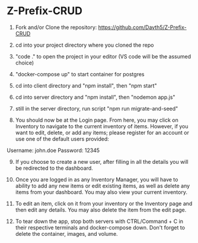 # Z-Prefix-CRUD

1. Fork and/or Clone the repository: https://github.com/Davth5/Z-Prefix-CRUD

2. cd into your project directory where you cloned the repo

3. "code ." to open the project in your editor (VS code will be the assumed choice)

4. "docker-compose up" to start container for postgres

5. cd into client directory and "npm install", then "npm start"

6. cd into server directory and "npm install", then "nodemon app.js"

7. still in the server directory, run script "npm run migrate-and-seed"

8. You should now be at the Login page. From here, you may click on Inventory to navigate to the current inventory of items. However, if you want to edit, delete, or add any items; please register for an account or use one of the default users provided:

Username: john.doe
Password: 12345

9. If you choose to create a new user, after filling in all the details you will be redirected to the dashboard.

9. Once you are logged in as any Inventory Manager, you will have to ability to add any new items or edit existing items, as well as delete any items from your dashboard. You may also view your current inventory.

10. To edit an item, click on it from your inventory or the Inventory page and then edit any details. You may also delete the item from the edit page.

11. To tear down the app, stop both servers with CTRL/Command + C in their respective terminals and docker-compose down. Don't forget to delete the container, images, and volume.